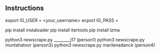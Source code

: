 ## Instructions

export IG_USER = <your_username>
ecport IG_PASS = <your password>

pip install instaloader
pip install itertools
pip install lzma 

python3 newscrape.py ________j17  (person1)
python3 newscrape.py muntahatoor (person3)
python3 newscrape.py marilenadance (person4)